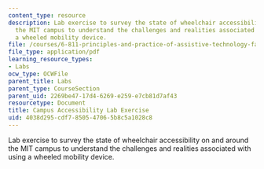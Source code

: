 ```yaml
---
content_type: resource
description: Lab exercise to survey the state of wheelchair accessibility on and around
  the MIT campus to understand the challenges and realities associated with using
  a wheeled mobility device.
file: /courses/6-811-principles-and-practice-of-assistive-technology-fall-2014/4038d295cdf7850547065b8c5a1028c8_MIT6_811F14_CampusAccess.pdf
file_type: application/pdf
learning_resource_types:
- Labs
ocw_type: OCWFile
parent_title: Labs
parent_type: CourseSection
parent_uid: 2269be47-17d4-6269-e259-e7cb81d7af43
resourcetype: Document
title: Campus Accessibility Lab Exercise
uid: 4038d295-cdf7-8505-4706-5b8c5a1028c8
---
```

Lab exercise to survey the state of wheelchair accessibility on and around the MIT campus to understand the challenges and realities associated with using a wheeled mobility device.

